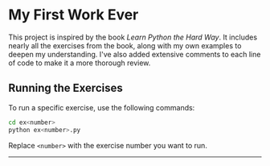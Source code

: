 # My First Work Ever  

This project is inspired by the book *Learn Python the Hard Way*. It includes nearly all the exercises from the book, along with my own examples to deepen my understanding. I've also added extensive comments to each line of code to make it a more thorough review.  

## Running the Exercises  

To run a specific exercise, use the following commands:  

```bash
cd ex<number>
python ex<number>.py
```

Replace `<number>` with the exercise number you want to run.  

---

